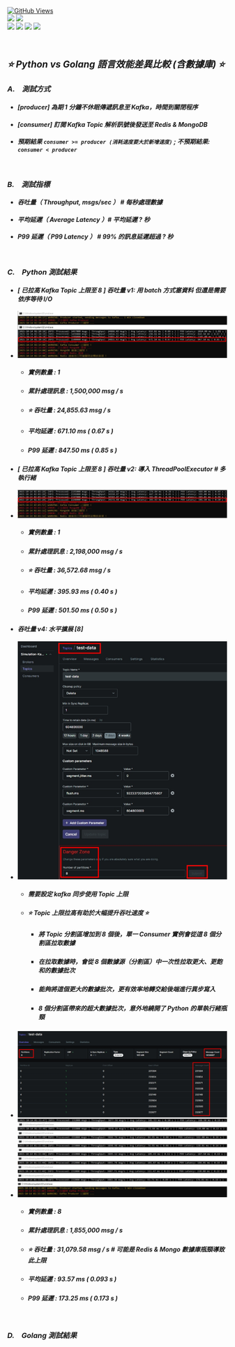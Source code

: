 <a href='https://github.com/Junwu0615/Latency-Throughput-Simulation-Test'><img alt='GitHub Views' src='https://views.whatilearened.today/views/github/Junwu0615/Latency-Throughput-Simulation-Test.svg'> <br> 
[![](https://img.shields.io/badge/Language-GO-blue.svg?style=plastic)](https://go.dev/) 
[![](https://img.shields.io/badge/Language-Python_3.12.0-blue.svg?style=plastic)](https://www.python.org/) <br>
[![](https://img.shields.io/badge/Tools-MongoDB-yellow.svg?style=plastic)](https://www.mongodb.com/)
[![](https://img.shields.io/badge/Tools-Redis-yellow.svg?style=plastic)](https://redis.io/)
[![](https://img.shields.io/badge/Tools-Apache_Kafka-yellow.svg?style=plastic)](https://kafka.apache.org/)
[![](https://img.shields.io/badge/Tools-Docker-yellow.svg?style=plastic)](https://www.docker.com/) 

<br>

## *⭐ Python vs Golang 語言效能差異比較 (含數據庫) ⭐*
### *A.　測試方式*
- #### *[producer] 為期 1 分鐘不休眠傳遞訊息至 Kafka，時間到關閉程序*
- #### *[consumer] 訂閱 Kafka Topic 解析訊號後發送至 Redis & MongoDB*
- #### *預期結果 `consumer >= producer (消耗速度要大於新增速度)` ; 不預期結果: `consumer < producer`*

<br>

### *B.　測試指標*
- #### *吞吐量（ Throughput, msgs/sec ） # 每秒處理數據*
- #### *平均延遲（ Average Latency ）# 平均延遲 ? 秒*
- #### *P99 延遲（ P99 Latency ） # 99% 的訊息延遲超過 ? 秒*

<br>

### *C.　Python 測試結果*
- #### *[ 已拉高 Kafka Topic 上限至 8 ] 吞吐量 v1: 用 batch 方式塞資料 但還是需要依序等待 I/O*
- ![JPG](../sample/python_01.jpg)
  - ##### *實例數量 : 1*
  - ##### *累計處理訊息 : 1,500,000 msg / s*
  - ##### *⭐ 吞吐量 :  24,855.63 msg / s*
  - ##### *平均延遲 : 671.10 ms ( 0.67 s )*
  - ##### *P99 延遲 : 847.50 ms ( 0.85 s )*

- #### *[ 已拉高 Kafka Topic 上限至 8 ] 吞吐量 v2: 導入 ThreadPoolExecutor # 多執行緒*
- ![JPG](../sample/python_02.jpg)
  - ##### *實例數量 : 1*
  - ##### *累計處理訊息 : 2,198,000 msg / s*
  - ##### *⭐ 吞吐量 : 36,572.68 msg / s*
  - ##### *平均延遲 : 395.93 ms ( 0.40 s )*
  - ##### *P99 延遲 : 501.50 ms ( 0.50 s )*

[//]: # (- #### *吞吐量 v3: 異步 I/O &#40;Asyncio&#41;*)

[//]: # (- ![JPG]&#40;../sample/python_03.jpg&#41;)

[//]: # (  - ##### *累計處理訊息 : ... msg / s*)

[//]: # (  - ##### *⭐ 吞吐量 : ... msg / s*)

[//]: # (  - ##### *平均延遲 : ... ms &#40; ... s &#41;*)

[//]: # (  - ##### *P99 延遲 : ... ms &#40; ... s &#41;*)

- #### *吞吐量 v4: 水平擴展 [8]*
- ![JPG](../sample/kafka_05.jpg)
  - ##### *需要設定 kafka 同步使用 Topic 上限*
  - ##### *⭐ Topic 上限拉高有助於大幅提升吞吐速度 ⭐*
    - ##### *將 Topic 分割區增加到 8 個後，單一 Consumer 實例會從這 8 個分割區拉取數據*
    - ##### *在拉取數據時，會從 8 個數據源（分割區）中一次性拉取更大、更飽和的數據批次*
    - ##### *能夠將這個更大的數據批次，更有效率地轉交給後端進行異步寫入*
    - ##### *8 個分割區帶來的超大數據批次，意外地繞開了 Python 的單執行緒瓶頸*
- ![JPG](../sample/python_05.jpg)
- ![JPG](../sample/python_06.jpg)
  - ##### *實例數量 : 8*
  - ##### *累計處理訊息 : 1,855,000 msg / s*
  - ##### *⭐ 吞吐量 : 31,079.58 msg / s # 可能是 Redis & Mongo 數據庫瓶頸導致此上限*
  - ##### *平均延遲 : 93.57 ms ( 0.093 s )*
  - ##### *P99 延遲 : 173.25 ms ( 0.173 s )*

<br>

### *D.　Golang 測試結果*

<br>